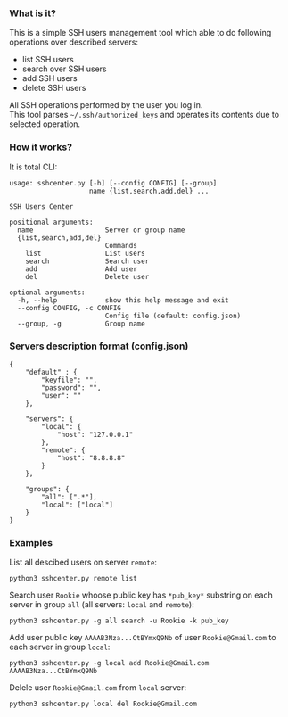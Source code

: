 ### What is it?

This is a simple SSH users management tool which able to do following operations over described servers:

* list SSH users
* search over SSH users
* add SSH users
* delete SSH users

All SSH operations performed by the user you log in.  
This tool parses `~/.ssh/authorized_keys` and operates its contents due to selected operation.

### How it works?

It is total CLI:

```
usage: sshcenter.py [-h] [--config CONFIG] [--group]
                    name {list,search,add,del} ...

SSH Users Center

positional arguments:
  name                  Server or group name
  {list,search,add,del}
                        Commands
    list                List users
    search              Search user
    add                 Add user
    del                 Delete user

optional arguments:
  -h, --help            show this help message and exit
  --config CONFIG, -c CONFIG
                        Config file (default: config.json)
  --group, -g           Group name

```

### Servers description format (config.json)

```
{
	"default" : {
		"keyfile": "",
		"password": "",
		"user": ""
	},

	"servers": {
		"local": {
			"host": "127.0.0.1"
		},
		"remote": {
			"host": "8.8.8.8"
		}
	},

	"groups": {
		"all": [".*"],
		"local": ["local"]
	}
}
```

### Examples

List all descibed users on server `remote`:

```
python3 sshcenter.py remote list
```

Search user `Rookie` whoose public key has `*pub_key*` substring on each server in group `all` (all servers: `local` and `remote`):

```
python3 sshcenter.py -g all search -u Rookie -k pub_key
```

Add user public key `AAAAB3Nza...CtBYmxQ9Nb` of user `Rookie@Gmail.com` to each server in group `local`:

```
python3 sshcenter.py -g local add Rookie@Gmail.com AAAAB3Nza...CtBYmxQ9Nb
```

Delele user `Rookie@Gmail.com` from `local` server:

```
python3 sshcenter.py local del Rookie@Gmail.com
```